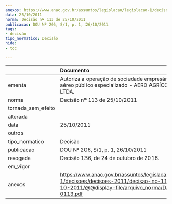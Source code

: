 ```yaml
---
anexos: https://www.anac.gov.br/assuntos/legislacao/legislacao-1/decisoes/decisoes-2011/decisao-no-113-de-25-10-2011/@@display-file/arquivo_norma/DA2011-0113.pdf
data: 25/10/2011
norma: Decisão nº 113 de 25/10/2011
publicacao: DOU Nº 206, S/1, p. 1, 26/10/2011
tags:
- decisão
tipo_normatico: Decisão
hide: 
- toc 
 
---
```


|                    | Documento                                                                                                                                                 |
|:-------------------|:----------------------------------------------------------------------------------------------------------------------------------------------------------|
| ementa             | Autoriza a operação de sociedade empresária de serviço aéreo público especializado - AERO AGRÍCOLA DO VALE LTDA.                                          |
| norma              | Decisão nº 113 de 25/10/2011                                                                                                                              |
| tornada_sem_efeito |                                                                                                                                                           |
| alterada           |                                                                                                                                                           |
| data               | 25/10/2011                                                                                                                                                |
| outros             |                                                                                                                                                           |
| tipo_normatico     | Decisão                                                                                                                                                   |
| publicacao         | DOU Nº 206, S/1, p. 1, 26/10/2011                                                                                                                         |
| revogada           | Decisão 136, de 24 de outubro de 2016.                                                                                                                    |
| em_vigor           |                                                                                                                                                           |
| anexos             | https://www.anac.gov.br/assuntos/legislacao/legislacao-1/decisoes/decisoes-2011/decisao-no-113-de-25-10-2011/@@display-file/arquivo_norma/DA2011-0113.pdf |
